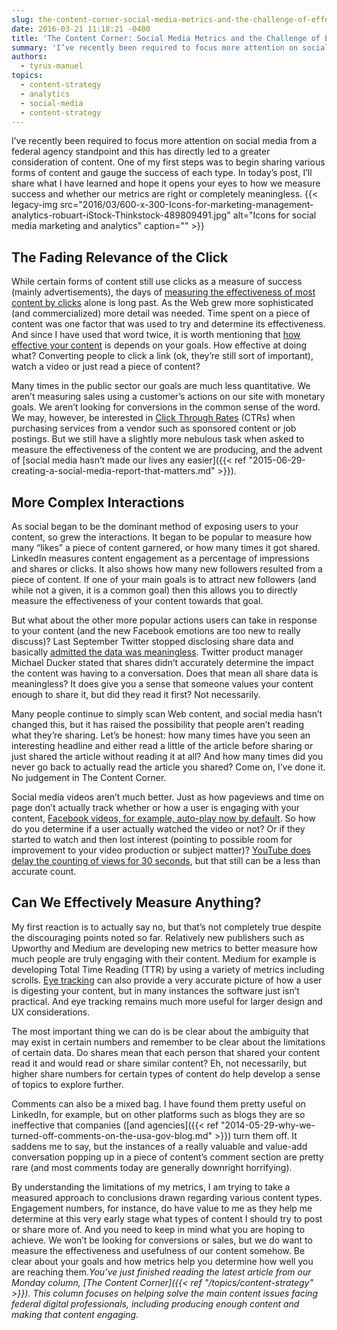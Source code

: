 ```yaml
---
slug: the-content-corner-social-media-metrics-and-the-challenge-of-effective-measurement
date: 2016-03-21 11:18:21 -0400
title: 'The Content Corner: Social Media Metrics and the Challenge of Effective Measurement'
summary: 'I’ve recently been required to focus more attention on social media from a federal agency standpoint and this has directly led to a greater consideration of content. One of my first steps was to begin sharing various forms of content and gauge the success of each type. In today’s post, I’ll share what I have'
authors:
  - tyrus-manuel
topics:
  - content-strategy
  - analytics
  - social-media
  - content-strategy
---
```


I’ve recently been required to focus more attention on social media from a federal agency standpoint and this has directly led to a greater consideration of content. One of my first steps was to begin sharing various forms of content and gauge the success of each type. In today’s post, I’ll share what I have learned and hope it opens your eyes to how we measure success and whether our metrics are right or completely meaningless. {{< legacy-img src="2016/03/600-x-300-Icons-for-marketing-management-analytics-robuart-iStock-Thinkstock-489809491.jpg" alt="Icons for social media marketing and analytics" caption="" >}} 

## The Fading Relevance of the Click

While certain forms of content still use clicks as a measure of success (mainly advertisements), the days of [measuring the effectiveness of most content by clicks](http://time.com/12933/what-you-think-you-know-about-the-web-is-wrong/) alone is long past. As the Web grew more sophisticated (and commercialized) more detail was needed. Time spent on a piece of content was one factor that was used to try and determine its effectiveness. And since I have used that word twice, it is worth mentioning that [how effective your content](http://www.mediaplanet.com/en/blog/latest-news/how-to-measure-the-effectiveness-of-your-content-marketing-efforts/) is depends on your goals. How effective at doing what? Converting people to click a link (ok, they’re still sort of important), watch a video or just read a piece of content?

Many times in the public sector our goals are much less quantitative. We aren’t measuring sales using a customer’s actions on our site with monetary goals. We aren’t looking for conversions in the common sense of the word. We may, however, be interested in [Click Through Rates](https://en.wikipedia.org/wiki/Click-through_rate) (CTRs) when purchasing services from a vendor such as sponsored content or job postings. But we still have a slightly more nebulous task when asked to measure the effectiveness of the content we are producing, and the advent of [social media hasn’t made our lives any easier]({{< ref "2015-06-29-creating-a-social-media-report-that-matters.md" >}}).

## More Complex Interactions

As social began to be the dominant method of exposing users to your content, so grew the interactions. It began to be popular to measure how many “likes” a piece of content garnered, or how many times it got shared. LinkedIn measures content engagement as a percentage of impressions and shares or clicks. It also shows how many new followers resulted from a piece of content. If one of your main goals is to attract new followers (and while not a given, it is a common goal) then this allows you to directly measure the effectiveness of your content towards that goal.

But what about the other more popular actions users can take in response to your content (and the new Facebook emotions are too new to really discuss)? Last September Twitter stopped disclosing share data and basically [admitted the data was meaningless](http://contentmarketinginstitute.com/2016/03/social-media-content-popular/). Twitter product manager Michael Ducker stated that shares didn’t accurately determine the impact the content was having to a conversation. Does that mean all share data is meaningless? It does give you a sense that someone values your content enough to share it, but did they read it first? Not necessarily.

Many people continue to simply scan Web content, and social media hasn’t changed this, but it has raised the possibility that people aren’t reading what they’re sharing. Let’s be honest: how many times have you seen an interesting headline and either read a little of the article before sharing or just shared the article without reading it at all? And how many times did you never go back to actually read the article you shared? Come on, I’ve done it. No judgement in The Content Corner.

Social media videos aren’t much better. Just as how pageviews and time on page don’t actually track whether or how a user is engaging with your content, [Facebook videos, for example, auto-play now by default](http://digiday.com/publishers/autoplay-video-beat-regular-video-sorry-guys/). So how do you determine if a user actually watched the video or not? Or if they started to watch and then lost interest (pointing to possible room for improvement to your video production or subject matter)? [YouTube does delay the counting of views for 30 seconds](http://digiday.com/platforms/facebook-view-problem-good-news-youtube/), but that still can be a less than accurate count.

## Can We Effectively Measure Anything?

My first reaction is to actually say no, but that’s not completely true despite the discouraging points noted so far. Relatively new publishers such as Upworthy and Medium are developing new metrics to better measure how much people are truly engaging with their content. Medium for example is developing Total Time Reading (TTR) by using a variety of metrics including scrolls. [Eye tracking](http://uxmag.com/articles/quantitative-research-and-eye-tracking) can also provide a very accurate picture of how a user is digesting your content, but in many instances the software just isn’t practical. And eye tracking remains much more useful for larger design and UX considerations.

The most important thing we can do is be clear about the ambiguity that may exist in certain numbers and remember to be clear about the limitations of certain data. Do shares mean that each person that shared your content read it and would read or share similar content? Eh, not necessarily, but higher share numbers for certain types of content do help develop a sense of topics to explore further.

Comments can also be a mixed bag. I have found them pretty useful on LinkedIn, for example, but on other platforms such as blogs they are so ineffective that companies ([and agencies]({{< ref "2014-05-29-why-we-turned-off-comments-on-the-usa-gov-blog.md" >}}) turn them off. It saddens me to say, but the instances of a really valuable and value-add conversation popping up in a piece of content’s comment section are pretty rare (and most comments today are generally downright horrifying).

By understanding the limitations of my metrics, I am trying to take a measured approach to conclusions drawn regarding various content types. Engagement numbers, for instance, do have value to me as they help me determine at this very early stage what types of content I should try to post or share more of. And you need to keep in mind what you are hoping to achieve. We won’t be looking for conversions or sales, but we do want to measure the effectiveness and usefulness of our content somehow. Be clear about your goals and how metrics help you determine how well you are reaching them._You’ve just finished reading the latest article from our Monday column, [The Content Corner]({{< ref "/topics/content-strategy" >}}). This column focuses on helping solve the main content issues facing federal digital professionals, including producing enough content and making that content engaging._